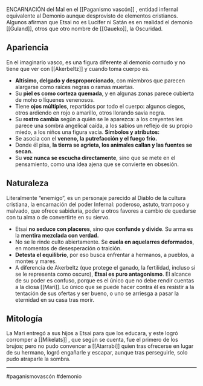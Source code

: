 ENCARNACIÓN del Mal en el [[Paganismo vascón]] , entidad infernal equivalente al Demonio aunque desprovisto de elementos cristianos. Algunos afirman que Etsai no es Lucifer ni Satán es en realidad el demonio [[Guland]], otros que otro nombre de  [[Gaueko]], la Oscuridad.

## Apariencia 
En el imaginario vasco,  es una figura diferente al demonio cornudo y no tiene que ver con [[Akerbeltz]] y cuando toma cuerpo es.
- **Altísimo, delgado y desproporcionado**, con miembros que parecen alargarse como raíces negras o ramas muertas.
- Su **piel es como corteza quemada**, y en algunas zonas parece cubierta de moho o líquenes venenosos.
- Tiene **ojos múltiples**, repartidos por todo el cuerpo: algunos ciegos, otros ardiendo en rojo o amarillo, otros llorando savia negra.
- Su **rostro cambia** según a quién se le aparezca: a los creyentes les parece una sombra angelical caída, a los sabios un reflejo de su propio miedo, a los niños una figura vacía.
 **Símbolos y atributos:**
- Se asocia con el **veneno, la putrefacción y el fuego frío.**
- Donde él pisa, **la tierra se agrieta, los animales callan y las fuentes se secan.**
- Su **voz nunca se escucha directamente**, sino que se mete en el pensamiento, como una idea ajena que se convierte en obsesión.
## Naturaleza 
Literalmente “enemigo”, es un personaje parecido al Diablo de la cultura cristiana, la encarnación del poder Infernal: poderoso, astuto, tramposo y malvado, que ofrece sabiduría, poder u otros favores a cambio de quedarse con tu alma o de convertirte en su siervo.
- Etsai **no seduce con placeres**, sino que **confunde y divide**. Su arma es la **mentira mezclada con verdad.**
- No se le rinde culto abiertamente. Se **cuela en aquelarres deformados**, en momentos de desesperación o traición.
- **Detesta el equilibrio**, por eso busca enfrentar a hermanos, a pueblos, a montes y mares.
- A diferencia de Akerbeltz (que protege el ganado, la fertilidad, incluso si se le representa como oscuro), **Etsai es puro antagonismo**.
El alcance de su poder es confuso, porque es el único que no debe rendir cuentas a la diosa [[Mari]].  Lo único que se puede hacer contra él es resistir a la tentación de sus ofertas y ser bueno, o uno se arriesga a pasar la eternidad en su casa tras morir.
## Mitología 
La Mari entregó a sus hijos a Etsai para que los educara, y este logró corromper a [[Mikelats]] , que según se cuenta, fue el primero de los brujos; pero no pudo convencer a [[Atarrabi]] quien tras ofrecerse en lugar de su hermano, logró engañarle y escapar, aunque  tras perseguirle, solo pudo atraparle la sombra. 

--- 
#paganismovascón #demonio 
